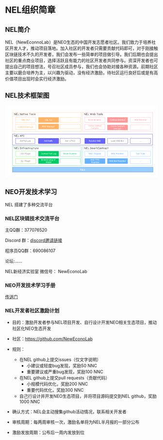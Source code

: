 # NEL组织简章

## NEL简介

NEL（NewEconnoLab）是NEO生态的中国开发志愿者社区。我们致力于培养社区开发人才，推动项目落地。加入社区的开发者只需要贡献代码即可，对于刚接触区块链技术不久的开发者，我们会发布一些简单的项目做引导。我们后期也会提出社区的重点商业项目，选择活跃且有能力的社区开发者共同参与。资深开发者也可提出自己的项目想法，号召社区成员参与，我们也会协助对接各种资源。前期社区主要以磨合培养为主，以兴趣为驱动，没有经济激励，待社区运行良好后或是有高价值项目出现时会实行经济激励。

## NEL技术框架图

![NEL Technical Framework Diagram](NELTechnicalFrameworkDiagram.png)


## NEO开发技术学习

NEL 搭建了多种交流平台 

### NEL区块链技术交流平台

主QQ群：377076520

Discord 群：[discord邀请链接](https://discord.gg/5V874Et)

程序员QQ群：690086107

论坛:......

NEL新经济实验室 微信号： NewEconoLab

### NEO开发技术学习手册
[传送门](study/study.md)

### NEL开发者社区激励计划
* 目的：激励开发者参与NEL项目开发、自行设计开发NEO相关生态项目，推动社区化NEO生态开发

* 社区：https://github.com/NewEconoLab

* 规则：

  * 在NEL github上提交issues（仅文字说明）
    * 小建议或轻度bug发现，奖励50 NNC
    * 重要建议或严重bug发现，奖励100 NNC
  * 在NEL github上提交pull requests（贡献代码）
    * 小规模代码优化，奖励200 NNC
    * 重要代码优化，奖励300 NNC
  * 自己行设计并开发NEO生态项目，并将项目源码提交到NEL github，奖励1000 NNC
  
* 确认方式：NEL会主动搜集github活动情况，联系相关开发者

* 审核周期：每两周审核一次，激励名单将为NEL半月报的一部分公布

* 激励发放周期：公布后一周内发放到位
